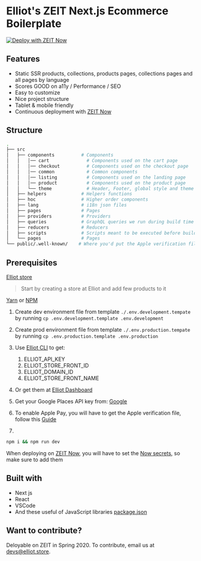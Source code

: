 # Elliot's ZEIT Next.js Ecommerce Boilerplate

[![Deploy with ZEIT Now](https://zeit.co/button)](https://zeit.co/new/project?template=https://github.com/helloiamelliot/zeit-checkout-boilerplate)

## Features

- Static SSR products, collections, products pages, collections pages and all pages by language
- Scores GOOD on a11y / Performance / SEO
- Easy to customize
- Nice project structure
- Tablet & mobile friendly
- Continuous deployment with [ZEIT Now](https://zeit.co)

## Structure

```bash
.
├── src
│   ├── components          # Components
│   │   │── cart              # Components used on the cart page
│   │   │── checkout          # Components used on the checkout page
│   │   │── common            # Common components
│   │   │── listing           # Components used on the landing page
│   │   │── product           # Components used on the product page
│   │   └── theme             # Header, Footer, global style and theme config
│   ├── helpers             # Helpers functions
│   ├── hoc                 # Higher order components
│   ├── lang                # i18n json files
│   ├── pages               # Pages
│   ├── providers           # Providers
│   ├── queries             # GraphQL queries we run during build time
│   ├── reducers            # Reducers
│   ├── scripts             # Scripts meant to be executed before building the website
│   └── pages               # Pages
└── public/.well-known/    # Where you'd put the Apple verification file
```

## Prerequisites

[Elliot store](https://admin-dev.elliot.store/)

> Start by creating a store at Elliot and add few products to it

[Yarn](https://yarnpkg.com/en/) or [NPM](https://nodejs.org/)

1. Create dev environment file from template `./.env.development.tempate` by running `cp .env.development.template .env.development`
2. Create prod environment file from template `./.env.production.tempate` by running `cp .env.production.template .env.production`
3. Use [Elliot CLI](https://github.com/helloiamelliot/elliot-cli) to get:
   1. ELLIOT_API_KEY
   2. ELLIOT_STORE_FRONT_ID
   3. ELLIOT_DOMAIN_ID
   4. ELLIOT_STORE_FRONT_NAME
4. Or get them at [Elliot Dashboard](https://admin-dev.elliot.store/)
5. Get your Google Places API key from: [Google](https://developers.google.com/places/web-service/get-api-key)
6. To enable Apple Pay, you will have to get the Apple verification file, follow this [Guide](https://github.com/helloiamelliot/zeit-checkout-boilerplate#Apple)

7.

```bash
npm i && npm run dev
```

When deploying on [ZEIT Now](https://zeit.co), you will have to set the [Now secrets](https://zeit.co/docs/v2/build-step#adding-secrets), so make sure to add them

## Built with

- Next js
- React
- VSCode
- And these useful of JavaScript libraries [package.json](package.json)

## Want to contribute?

Deloyable on ZEIT in Spring 2020. To contribute, email us at devs@elliot.store.
